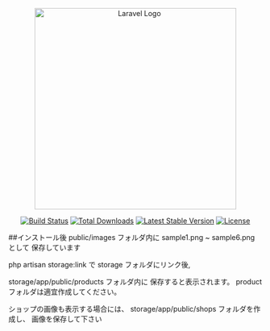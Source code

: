 <p align="center"><a href="https://laravel.com" target="_blank"><img src="https://raw.githubusercontent.com/laravel/art/master/logo-lockup/5%20SVG/2%20CMYK/1%20Full%20Color/laravel-logolockup-cmyk-red.svg" width="400" alt="Laravel Logo"></a></p>

<p align="center">
<a href="https://github.com/laravel/framework/actions"><img src="https://github.com/laravel/framework/workflows/tests/badge.svg" alt="Build Status"></a>
<a href="https://packagist.org/packages/laravel/framework"><img src="https://img.shields.io/packagist/dt/laravel/framework" alt="Total Downloads"></a>
<a href="https://packagist.org/packages/laravel/framework"><img src="https://img.shields.io/packagist/v/laravel/framework" alt="Latest Stable Version"></a>
<a href="https://packagist.org/packages/laravel/framework"><img src="https://img.shields.io/packagist/l/laravel/framework" alt="License"></a>
</p>

##インストール後
public/images フォルダ内に
sample1.png ~ sample6.png として
保存しています

php artisan storage:link で storage フォルダにリンク後,

storage/app/public/products フォルダ内に
保存すると表示されます。
product フォルダは適宜作成してください。

ショップの画像も表示する場合には、
storage/app/public/shops フォルダを作成し、
画像を保存して下さい
